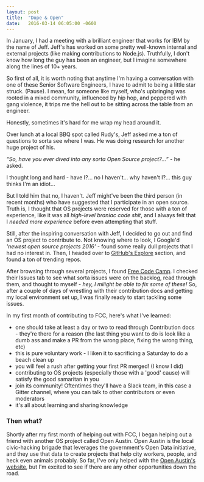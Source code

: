 ```yaml
---
layout: post
title:  "Dope & Open"
date:   2016-03-14 06:05:00 -0600
---
```


In January, I had a meeting with a brilliant engineer that works for IBM by the name of Jeff. Jeff's has worked on some pretty well-known internal and external projects (like making contributions to Node.js). Truthfully, I don't know how long the guy has been an engineer, but I imagine somewhere along the lines of 10+ years.

So first of all, it is worth noting that anytime I'm having a conversation with one of these Senior Software Engineers, I have to admit to being a little star struck. (Pause). I mean, for someone like myself, who's upbringing was rooted in a mixed community, influenced by hip hop, and peppered with gang violence, it trips me the hell out to be sitting across the table from an engineer.

Honestly, sometimes it's hard for me wrap my head around it.

Over lunch at a local BBQ spot called Rudy's, Jeff asked me a ton of questions to sorta see where I was. He was doing research for another huge project of his.

_<span class="accent--cool">“</span>So, have you ever dived into any sorta Open Source project?...<span class="accent--cool">”</span>_  - he asked.

I thought long and hard - have I?... no I haven't... why haven't I?... this guy thinks I'm an idiot...

But I told him that no, I haven't. Jeff might've been the third person (in recent months) who have suggested that I participate in an open source. Truth is, I thought that OS projects were reserved for those with a ton of experience, like it was all *high-level braniac code shit*, and I always felt that I *needed more experience* before even attempting that stuff.

Still, after the inspiring conversation with Jeff, I decided to go out and find an OS project to contribute to. Not knowing where to look, I Google'd *'newest open source projects 2016'* - found some really dull projects that I had no interest in. Then, I headed over to <a class="link--base" href="https://github.com/explore" target="blank">GitHub's Explore</a> section, and found a ton of trending repos.

After browsing through several projects, I found <a class="link--base" href="https://github.com/FreeCodeCamp/FreeCodeCamp" target="blank">Free Code Camp</a>. I checked their Issues tab to see what sorta issues were on the backlog, read through them, and thought to myself - *hey, I miiight be able to fix some of these!* So, after a couple of days of wrestling with their contribution docs and getting my local environment set up, I was finally ready to start tackling some issues.

In my first month of contributing to FCC, here's what I've learned:

- one should take at least a day or two to read through Contribution docs - they're there for a reason (the last thing you want to do is look like a dumb ass and make a PR from the wrong place, fixing the wrong thing, etc) 
- this is pure voluntary work - I liken it to sacrificing a Saturday to do a beach clean up
- you will feel a rush after getting your first PR merged! (I know I did)
- contributing to OS projects (especially those with a 'good' cause) will satisfy the good samaritan in you
- join its community! Oftentimes they'll have a Slack team, in this case a Gitter channel, where you can talk to other contributors or even moderators
- it's all about learning and sharing knowledge
 

### Then what?

Shortly after my first month of helping out with FCC, I began helping out a friend with another OS project called Open Austin. Open Austin is the local civic-hacking brigade that leverages the government's Open Data initiative, and they use that data to create projects that help city workers, people, and heck even animals probably. So far, I've only helped with the <a class="link--base" href="http://open-austin.org" target="blank">Open Austin's website</a>, but I'm excited to see if there are any other opportunities down the road.

